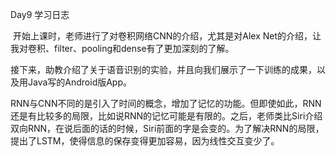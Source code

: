 Day9	学习日志

​		开始上课时，老师进行了对卷积网络CNN的介绍，尤其是对Alex Net的介绍，让我对卷积、filter、pooling和dense有了更加深刻的了解。

​		接下来，助教介绍了关于语音识别的实验，并且向我们展示了一下训练的成果，以及用Java写的Android版App。

​		RNN与CNN不同的是引入了时间的概念，增加了记忆的功能。但即使如此，RNN还是有比较多的局限，比如说RNN的记忆可能是有限的。之后，老师类比Siri介绍双向RNN，在说后面的话的时候，Siri前面的字是会变的。为了解决RNN的局限，提出了LSTM，使得信息的保存变得更加容易，因为线性交互变少了。